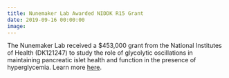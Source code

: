 ```yaml
---
title: Nunemaker Lab Awarded NIDDK R15 Grant
date: 2019-09-16 00:00:00
image:
---
```


The Nunemaker Lab received a $453,000 grant from the National Institutes of Health (DK121247) to study the role of glycolytic oscillations in maintaining pancreatic islet health and function in the presence of hyperglycemia. Learn more [here](https://www.eurekalert.org/pub_releases/2019-07/ou-our071119.php).